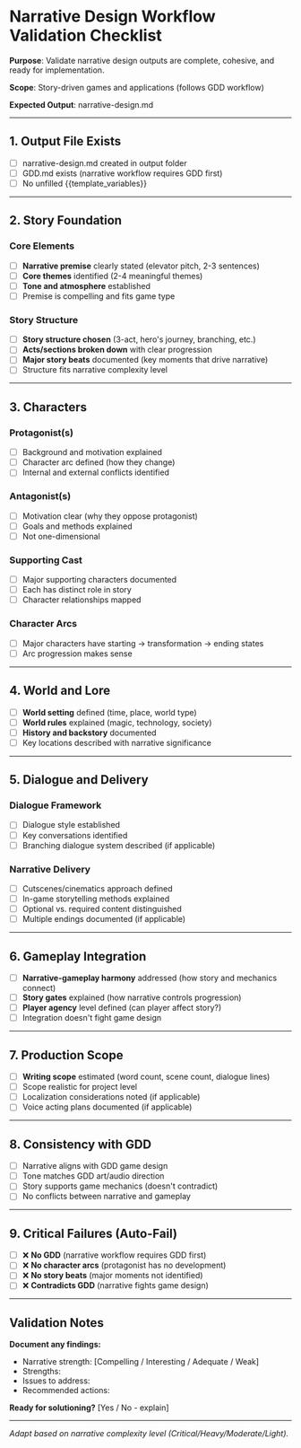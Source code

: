 # Narrative Design Workflow Validation Checklist

**Purpose**: Validate narrative design outputs are complete, cohesive, and ready for implementation.

**Scope**: Story-driven games and applications (follows GDD workflow)

**Expected Output**: narrative-design.md

---

## 1. Output File Exists

- [ ] narrative-design.md created in output folder
- [ ] GDD.md exists (narrative workflow requires GDD first)
- [ ] No unfilled {{template_variables}}

---

## 2. Story Foundation

### Core Elements

- [ ] **Narrative premise** clearly stated (elevator pitch, 2-3 sentences)
- [ ] **Core themes** identified (2-4 meaningful themes)
- [ ] **Tone and atmosphere** established
- [ ] Premise is compelling and fits game type

### Story Structure

- [ ] **Story structure chosen** (3-act, hero's journey, branching, etc.)
- [ ] **Acts/sections broken down** with clear progression
- [ ] **Major story beats** documented (key moments that drive narrative)
- [ ] Structure fits narrative complexity level

---

## 3. Characters

### Protagonist(s)

- [ ] Background and motivation explained
- [ ] Character arc defined (how they change)
- [ ] Internal and external conflicts identified

### Antagonist(s)

- [ ] Motivation clear (why they oppose protagonist)
- [ ] Goals and methods explained
- [ ] Not one-dimensional

### Supporting Cast

- [ ] Major supporting characters documented
- [ ] Each has distinct role in story
- [ ] Character relationships mapped

### Character Arcs

- [ ] Major characters have starting → transformation → ending states
- [ ] Arc progression makes sense

---

## 4. World and Lore

- [ ] **World setting** defined (time, place, world type)
- [ ] **World rules** explained (magic, technology, society)
- [ ] **History and backstory** documented
- [ ] Key locations described with narrative significance

---

## 5. Dialogue and Delivery

### Dialogue Framework

- [ ] Dialogue style established
- [ ] Key conversations identified
- [ ] Branching dialogue system described (if applicable)

### Narrative Delivery

- [ ] Cutscenes/cinematics approach defined
- [ ] In-game storytelling methods explained
- [ ] Optional vs. required content distinguished
- [ ] Multiple endings documented (if applicable)

---

## 6. Gameplay Integration

- [ ] **Narrative-gameplay harmony** addressed (how story and mechanics connect)
- [ ] **Story gates** explained (how narrative controls progression)
- [ ] **Player agency** level defined (can player affect story?)
- [ ] Integration doesn't fight game design

---

## 7. Production Scope

- [ ] **Writing scope** estimated (word count, scene count, dialogue lines)
- [ ] Scope realistic for project level
- [ ] Localization considerations noted (if applicable)
- [ ] Voice acting plans documented (if applicable)

---

## 8. Consistency with GDD

- [ ] Narrative aligns with GDD game design
- [ ] Tone matches GDD art/audio direction
- [ ] Story supports game mechanics (doesn't contradict)
- [ ] No conflicts between narrative and gameplay

---

## 9. Critical Failures (Auto-Fail)

- [ ] ❌ **No GDD** (narrative workflow requires GDD first)
- [ ] ❌ **No character arcs** (protagonist has no development)
- [ ] ❌ **No story beats** (major moments not identified)
- [ ] ❌ **Contradicts GDD** (narrative fights game design)

---

## Validation Notes

**Document any findings:**

- Narrative strength: [Compelling / Interesting / Adequate / Weak]
- Strengths:
- Issues to address:
- Recommended actions:

**Ready for solutioning?** [Yes / No - explain]

---

_Adapt based on narrative complexity level (Critical/Heavy/Moderate/Light)._
